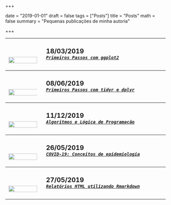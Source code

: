 +++

date = "2019-01-01"
draft = false
tags = ["Posts"]
title = "Posts"
math = false
summary = "Pequenas publicações de minha autoria"


+++

<style type="text/css">
table.header {
    margin-top: 10px;
    border-collapse: unset;
}
table.header > tbody {
    border-bottom: 0px;
    border-top: 0px;
}
</style>

---

<table class="header" width="100%" align="center">
  <tr>
    <td align="left" valign="bottom" width="90px">
      <a href="/img/post/post_ggplot2.html">
        <img src="/img/post/ggplot2.png" width="100%" />
      </a>
    </td>
    <td align="left" valign="top">
      <div class="header">
        <h4 style="font-size: 20px; margin: 10px auto 0 10px">
          18/03/2019
        </h4>
        <h5 style="margin: 0px 0px 10px 10px">
          <a href="/img/post/post_ggplot2.html">
            <code>Primeiros Passos com ggplot2</code>
          </a>
        </h5>
      </div>
    </td>
  </tr>
</table>

---

<table class="header" width="100%" align="center">
  <tr>
    <td align="left" valign="bottom" width="90px">
      <a href="/img/post/post_td.html">
        <img src="/img/post/manipulation.jpg" width="140%" />
      </a>
    </td>
    <td align="left" valign="top">
      <div class="header">
        <h4 style="font-size: 20px; margin: 10px auto 0 10px">
          08/06/2019
        </h4>
        <h5 style="margin: 0px 0px 10px 10px">
          <a href="/img/post/post_td.html">
            <code>Primeiros Passos com tidyr e dplyr</code>
          </a>
        </h5>
      </div>
    </td>
  </tr>
</table>

---

<table class="header" width="100%" align="center">
  <tr>
    <td align="left" valign="bottom" width="90px">
      <a href="/img/post/logprog.html">
        <img src="/img/post/fluxo.jpg" width="100%" />
      </a>
    </td>
    <td align="left" valign="top">
      <div class="header">
        <h4 style="font-size: 20px; margin: 10px auto 0 10px">
          11/12/2019
        </h4>
        <h5 style="margin: 0px 0px 10px 10px">
          <a href="/img/post/logprog.html">
            <code>Algoritmos e Lógica de Programação</code>
          </a>
        </h5>
      </div>
    </td>
  </tr>
</table>          

---

<table class="header" width="100%" align="center">
  <tr>
    <td align="left" valign="bottom" width="90px">
      <a href="/img/post/epidem.html">
        <img src="/img/post/sars2.png" width="100%" />
      </a>
    </td>
    <td align="left" valign="top">
      <div class="header">
        <h4 style="font-size: 20px; margin: 10px auto 0 10px">
          26/05/2019
        </h4>
        <h5 style="margin: 0px 0px 10px 10px">
          <a href="/img/post/epidem.html">
            <code>COVID-19: Conceitos de epidemiologia</code>
          </a>
        </h5>
      </div>
    </td>
  </tr>
</table>          

---

<table class="header" width="100%" align="center">
  <tr>
    <td align="left" valign="bottom" width="90px">
      <a href="/img/post/exemplo.html">
        <img src="/img/post/hex-rmd.png" width="100%" />
      </a>
    </td>
    <td align="left" valign="top">
      <div class="header">
        <h4 style="font-size: 20px; margin: 10px auto 0 10px">
          27/05/2019
        </h4>
        <h5 style="margin: 0px 0px 10px 10px">
          <a href="/img/post/exemplo.html">
            <code>Relatórios HTML utilizando Rmarkdown</code>
          </a>
        </h5>
      </div>
    </td>
  </tr>
</table>          

---
